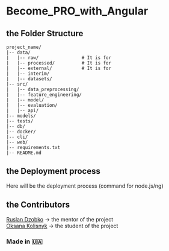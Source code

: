 # Become_PRO_with_Angular

## the Folder Structure
```
project_name/
|-- data/
|   |-- raw/                # It is for
|   |-- processed/          # It is for
|   |-- external/           # It is for
|   |-- interim/            
|   |-- datasets/                  
|-- src/                    
|   |-- data_preprocessing/  
|   |-- feature_engineering/ 
|   |-- model/               
|   |-- evaluation/          
|   |-- api/                 
|-- models/                  
|-- tests/                  
|-- db/                      
|-- docker/                  
|-- cli/                     
|-- web/                     
|-- requirements.txt         
|-- README.md                
```

## the Deployment process
Here will be the deployment process (command for node.js/ng)

## the Contributors
<a href="https://github.com/ruslandzoyb">Ruslan Dzobko</a> -> the mentor of the project <br>
<a href="https://github.com/TEZv">Oksana Kolisnyk</a> -> the student of the project <br>

### Made in 🇺🇦
